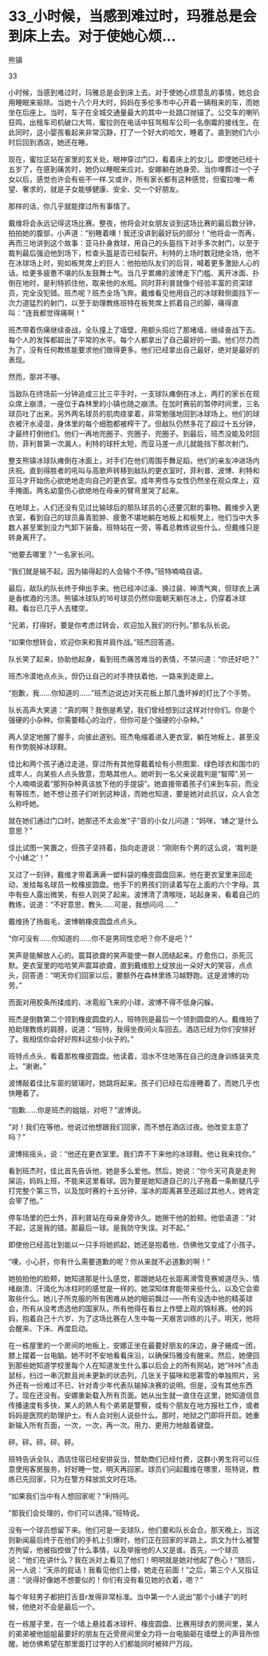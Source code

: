 # 33_小时候，当感到难过时，玛雅总是会到床上去。对于使她心烦...

熊镇

33

小时候，当感到难过时，玛雅总是会到床上去。对于使她心烦意乱的事情，她总会用睡眠来驱除。当她十八个月大时，妈妈在多伦多市中心开着一辆租来的车，而她坐在后座上。当时，车子在全城交通量最大的其中一处路口抛锚了。公交车的喇叭狂鸣，出租车司机破口大骂，蜜拉则在电话中狂骂租车公司一名倒霉的接线生。在此同时，这小婴孩看起来非常沉静，打了一个好大的哈欠，睡着了。直到她们六小时后回到酒店，她还在睡。

现在，蜜拉正站在家里的玄关处，眼神穿过门口，看着床上的女儿。即使她已经十五岁了，在感到痛苦时，她仍以睡眠来应对。安娜躺在她身旁。当你埋葬过一个子女以后，感觉也许会有些不一样.又或许，所有家长都有这种感觉，但蜜拉唯一希望、奢求的，就是子女能够健康、安全、交一个好朋友。

那样的话，你几乎就能撑过所有事情了。

戴维将会永远记得这场比赛。整夜，他将会对女朋友谈到这场比赛的最后数分钟，拍拍她的腹部，小声道：“别睡着噢！我还没讲到最好玩的部分！”他将会一而再，再而三地讲到这个故事：亚马扑身救球，用自己的头盔挡下对手多次射门，以至于裁判最后强迫他到场下，检查头盔是否已经裂开。利特的上场时数冠绝全场，他不在冰球场上时，宛如板凳席上的巨人：他拍拍队友们的后背，喊着更多激励人心的话，给更多疲惫不堪的队友鼓舞士气。当几乎累瘫的波博走下门槛、离开冰面、扑倒在地时，是利特抓住他，取来他的水瓶。同时菲利普就像个经验丰富的资深球员，完全没犯错。班杰呢？班杰全场飞奔。戴维看见他用自己的冰球鞋侧面挡下一次力道猛烈的射门，以至于助理教练班特在板凳席上抓着自己的脚，痛得直叫：“连我都觉得痛啊！”

班杰带着伤痛继续奋战，全队撞上了墙壁，用额头捣烂了那堵墙，继续奋战下去。每个人的发挥都超出了平常的水平。每个人都拿出了自己最好的一面。他们尽力而为了，没有任何教练能要求他们做得更多。他们已经拿出自己最好，绝对是最好的表现。

然而，那并不够。

当敌队在终场前一分钟追成三比三平手时，一支球队瘫倒在冰上，两打的家长在观众席上崩溃，一座位于森林里的小镇也随之崩溃。在加时赛前的暂停时间里，三名球员吐了出来。另外两名球员的肌肉痉挛着，非常勉强地回到冰球场上。他们的球衣被汗水浸湿，身体里的每个细胞都被榨干了。但敌队仍然多花了超过十五分钟，才最终打倒他们。他们一再地兜圈子、兜圈子、兜圈子。到最后，班杰没能及时回防，菲利普第一次漏人，利特的球杆太短，而亚马差一点儿就能挡下那次射门。

整支熊镇冰球队瘫倒在冰面上，对手们在他们周围手舞足蹈，他们的亲友冲进场内庆祝。直到得胜者的吼叫与高歌声转移到敌队的更衣室时，菲利普、波博、利特和亚马才开始伤心欲绝地走向自己的更衣室。成年男性与女性仍然坐在观众席上，双手掩面。两名幼童伤心欲绝地在母亲的臂弯里哭了起来。

在地球上，人们还没有见过比输球后的那队球员的心还要沉默的事物。戴维步入更衣室，看到自己的球员鼻青脸肿、疲惫不堪地躺在地板上和板凳上，他们当中大多数人甚至累到没力气卸下装备。班特站在一旁，等着总教练说些什么，但戴维只是转身离开了。

“他要去哪里？”一名家长问。

“我们就是输不起，因为输得起的人会输个不停。”班特喃喃自语。

最后，敌队的队长终于伸出手来。他已经冲过澡、换过装、神清气爽，但球衣上满是香槟酒的污渍。熊镇冰球队的16号球员仍然仰面朝天躺在冰上，仍穿着冰球鞋。看台已几乎人去楼空。

“兄弟，打得好。要是你考虑过转会，欢迎加入我们的行列。”那名队长说。

“如果你想转会，欢迎你来和我并肩作战。”班杰回答道。

队长笑了起来，协助他起身，看到班杰痛苦难当的表情，不禁问道：“你还好吧？”

班杰冷漠地点点头，但仍让自己的对手搀扶着他，一路来到走廊上。

“抱歉，我……你知道的……”班杰边说边对天花板上那几盏坏掉的灯比了个手势。

队长高声大笑道：“真的啊？我倒是希望，我们曾经想到过这样对付你们。你是个强硬的小杂种。你需要精心的治疗，但你可是个强硬的小杂种。”

两人坚定地握了握手，向彼此道别。班杰龟缩着进入更衣室，躺在地板上，甚至没有作势脱掉冰球鞋。

佳比和两个孩子通过走道，穿过所有其他穿戴着绘有小熊图案、绿色球衣和围巾的成年人，向某些人点头致意，忽略其他人。她听到一名父亲说裁判是“智障”.另一个人喃喃说着“那狗杂种真该放下他的手提袋”。她直接带着孩子们来到车前，而没有等班杰，她不想让孩子们听到这种话，而她也知道，要是她对此抗议，众人会怎么称呼她。

就在她们通过门口时，她那还不太会发“子”音的小女儿问道：“妈咪，‘婊之’是什么意思？”

佳比试图一笑置之，但孩子坚持着，指向走道说：“刚刚有个男的这么说，‘裁判是个小婊之’！”

又过了一刻钟，戴维才带着满满一塑料袋的橡皮圆盘回来。他在更衣室里来回走动，发给每名球员一枚橡皮圆盘。他手下的男孩们则读着写在上面的六个字母。其中有些人露出微笑，有些人则哭了起来。波博清了清喉咙，站起身来，看着自己的教练，说道：“不好意思，教头……可是，我想问问……”

戴维扬了扬眉毛，波博朝橡皮圆盘点点头。

“你可没有……你知道的……你不是男同性恋吧？你不是吧？”

笑声是能解放人心的。震耳欲聋的笑声能使一群人团结起来。疗愈伤口，杀死沉默。更衣室里的哈哈笑声震耳欲聋，直到戴维脸上绽放出一朵好大的笑容，点点头，回答道：“明天你们回家以后，要额外在森林里练习越野跑。这是波博的功劳。”

而面对用胶条所揉成的、冰雹般飞来的小球，波博不得不低身闪躲。

班杰是倒数第二个领到橡皮圆盘的人，班特则是最后一个领到圆盘的人。戴维拍了拍助理教练的肩膀，说道：“班特，我得坐夜间火车回去。酒店已经为你们安排好了。我相信你会好好照料这些小伙子的。”

班特点点头，看着那枚橡皮圆盘。他读着，泪水不住地落在自己的连身训练装夹克上。“谢谢。”

波博敲着佳比车窗的玻璃时，她跳将起来。孩子们已经在后座睡着了，而她几乎也快睡着了。

“抱歉……你是班杰的姐姐，对吧？”波博说。

“对！我们在等他，他说过他想跟我们回家，而不想在酒店过夜。他改变主意了吗？”

波博摇摇头，说：“他还在更衣室里。我们弄不下来他的冰球鞋。他让我来找你。”

看到班杰时，佳比首先告诉他，她是多么爱他。然后，她说：“你今天可真是走狗屎运，妈妈上班，不能来这里看球。因为要是她知道自己的儿子拖着一条断腿几乎打完整个第三节，以及加时赛的十五分钟，溜冰的距离甚至还超过其他人，她肯定会宰了他。”

停车场里的巴士外，菲利普站在母亲身旁许久。她擦干他的脸颊。他低语道：“对不起，这是我的错。那最后一球。是我防守失误。对不起。”

即使他已经高壮到能以一只手将她抓起，她还是抱着他，仿佛他又变成了小孩子。

“噢，小心肝，你有什么需要道歉的呢？你从来就不必道歉的啊！”

她拍拍他的脸颊，她知道那是什么感觉，那跟她站在长距离滑雪竞赛坡道尽头、情绪崩溃、汗滴化为冰柱时的感觉是一样的。她深知体育能带来些什么，以及它会索取些什么。她儿子所克服的所有困难从她的眼前飘过——所有没选中他的精英球会，所有从没考虑选他的国家队，所有他得在看台上作壁上观的锦标赛。他的妈妈，抱着自己十六岁、为了这场比赛在人生中每一天艰苦训练的儿子。明天，他将会醒来、下床、再度启动。

在一栋屋里的一个房间的地板上，安娜正坐在最要好朋友的床边，身子蜷成一团，膝上摆着一台电脑。她不时不安地看看床沿，以确保玛雅没有醒来。然后，她便回到那些她知道学校里每个人在知道发生什么事以后会上的所有网站，她“咔咔”点击鼠标，扫过一串沉默且尚未更新的状态列，几张关于猫咪和思慕雪的单独照片，另外还有一份难过不已、针对青少年代表队输掉决赛的说明。但是，没有其他东西了。现在还没有。安娜重新载入所有页面。她从出生就一直住在这里，她知道信息传播速度有多快，某人的熟人有个弟弟是警察，或有个朋友在地方报社工作，或者妈妈是医院的助理护士。有人会对别人说些什么。那时，地狱之门即将开启。她重新输入所有页面，一次，一次，再一次。用力、更用力地敲着键盘。

砰。砰。砰。砰。砰。

班特告诉全队，酒店住宿已经安排妥当，赞助商们已经付费，这群小男生将可以任意使用客房服务，好好睡一觉，明天再回家。球员们问起戴维在哪里，班特说，教练已先回家，只为在警方释放凯文时在场。

“如果我们当中有人想回家呢？”利特问。

“那我们会处理的，你们可以选择。”班特说。

没有一个球员想留下来。他们可是一支球队，他们要和队长会合。那天晚上，当这则新闻最后终于在他们的手机上引爆时，他们正在回家的半路上。凯文为什么被警方拘留，他被指控做了什么事情，以及举报他的人又是谁。首先，一个球员说：“他们在讲什么？我在派对上看见了他们！明明就是她对他起了色心！”随后，另一人说：“天杀的屁话！我看见他们上楼，她走在前面！”之后，第三个人又指证道：“说得好像她不想要似的！你们有没有看见她的衣着，嗯？”

每个年轻男子都把打舌音r发得非常标准。当中第一个人说出“那个小婊子”的时候，他绝对不会是最后一个。

在一栋屋子里，在一个墙上悬挂着冰球杆、橡皮圆盘、比赛用球衣的房间里，某人的弟弟被他姐姐最要好的朋友在近旁房间里全力将一台电脑砸在墙壁上的声音所惊醒。她仿佛希望在那里面打过字的人们都能同时被碎尸万段。